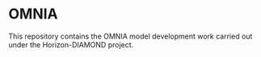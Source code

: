 # OMNIA
This repository contains the OMNIA model development work carried out under the Horizon-DIAMOND project.
